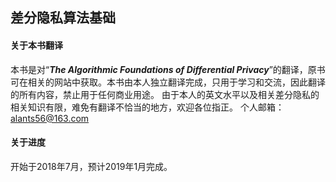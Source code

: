 ## 差分隐私算法基础



#### 关于本书翻译
本书是对“___The Algorithmic Foundations of Differential Privacy___”的翻译，原书可在相关的网站中获取。本书由本人独立翻译完成，只用于学习和交流，因此翻译的所有内容，禁止用于任何商业用途。
由于本人的英文水平以及相关差分隐私的相关知识有限，难免有翻译不恰当的地方，欢迎各位指正。
个人邮箱：<alants56@163.com>


#### 关于进度
开始于2018年7月，预计2019年1月完成。
